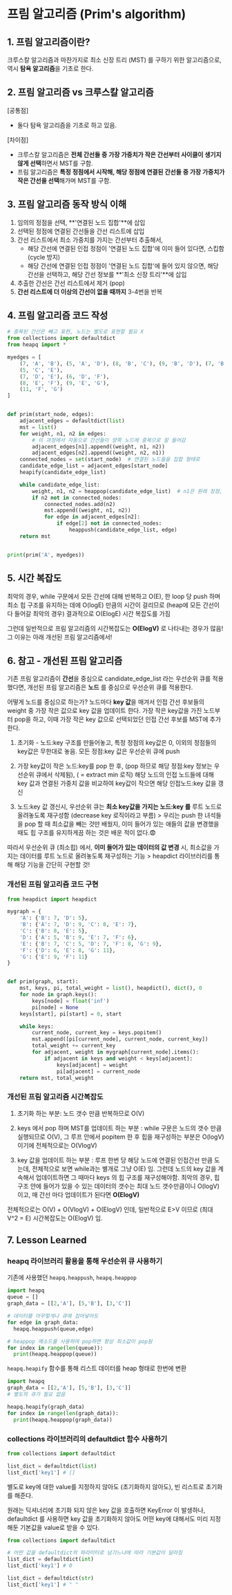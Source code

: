 # 프림 알고리즘 (Prim's algorithm)

## 1. 프림 알고리즘이란?

크루스칼 알고리즘과 마찬가지로 최소 신장 트리 (MST) 를 구하기 위한 알고리즘으로, 역시 **탐욕 알고리즘**을 기초로 한다.

## 2. 프림 알고리즘 vs 크루스칼 알고리즘

[공통점]

- 둘다 탐욕 알고리즘을 기초로 하고 있음.

[차이점]

- 크루스칼 알고리즘은 **전체 간선들 중 가장 가중치가 작은 간선부터 사이클이 생기지 않게 선택**하면서 MST를 구함.
- 프림 알고리즘은 **특정 정점에서 시작해, 해당 정점에 연결된 간선들 중 가장 가중치가 작은 간선을 선택**해가며 MST를 구함.

## 3. 프림 알고리즘 동작 방식 이해

1. 임의의 정점을 선택, **'연결된 노드 집합'**에 삽입
2. 선택된 정점에 연결된 간선들을 간선 리스트에 삽입
3. 간선 리스트에서 최소 가중치를 가지는 간선부터 추출해서,
   - 해당 간선에 연결된 인접 정점이 '연결된 노드 집합'에 이미 들어 있다면, 스킵함 (cycle 방지)
   - 해당 간선에 연결된 인접 정점이 '연결된 노드 집합'에 들어 있지 않으면, 해당 간선을 선택하고, 해당 간선 정보를 **'최소 신장 트리'**에 삽입
4. 추출한 간선은 간선 리스트에서 제거 (pop)
5. **간선 리스트에 더 이상의 간선이 없을 때까지** 3-4번을 반복

## 4. 프림 알고리즘 코드 작성

```python
# 중복된 간선은 빼고 표현, 노드는 별도로 표현할 필요 X
from collections import defaultdict
from heapq import *

myedges = [
    (7, 'A', 'B'), (5, 'A', 'D'), (8, 'B', 'C'), (9, 'B', 'D'), (7, 'B', 'E'),
    (5, 'C', 'E'),
    (7, 'D', 'E'), (6, 'D', 'F'),
    (8, 'E', 'F'), (9, 'E', 'G'),
    (11, 'F', 'G')
]


def prim(start_node, edges):
    adjacent_edges = defaultdict(list)
    mst = list()
    for weight, n1, n2 in edges:
        # 이 과정에서 자동으로 간선들이 양쪽 노드에 중복으로 잘 들어감
        adjacent_edges[n1].append((weight, n1, n2))
        adjacent_edges[n2].append((weight, n2, n1))
    connected_nodes = set(start_node)  # 연결된 노드들을 집합 형태로
    candidate_edge_list = adjacent_edges[start_node]
    heapify(candidate_edge_list)

    while candidate_edge_list:
        weight, n1, n2 = heappop(candidate_edge_list)  # n1은 원래 정점, n2가 인접 정점
        if n2 not in connected_nodes:
            connected_nodes.add(n2)
            mst.append((weight, n1, n2))
            for edge in adjacent_edges[n2]:
                if edge[2] not in connected_nodes:
                    heappush(candidate_edge_list, edge)
    return mst


print(prim('A', myedges))
```

## 5. 시간 복잡도

최악의 경우, while 구문에서 모든 간선에 대해 반복하고 O(E), 한 loop 당 push 하며 최소 힙 구조를 유지하는 데에 O(logE) 만큼의 시간이 걸리므로 (heap에 모든 간선이 다 들어갈 최악의 경우) 결과적으로 O(ElogE) 시간 복잡도를 가짐

그런데 일반적으로 프림 알고리즘의 시간복잡도는 **O(ElogV)** 로 나타내는 경우가 많음! 그 이유는 아래 개선된 프림 알고리즘에서!

## 6. 참고 - 개선된 프림 알고리즘

기존 프림 알고리즘이 **간선**을 중심으로 candidate_edge_list 라는 우선순위 큐를 적용했다면, 개선된 프림 알고리즘은 **노드** 를 중심으로 우선순위 큐를 적용한다.

어떻게 노드를 중심으로 하는가?
노드마다 **key 값**을 매겨서 인접 간선 후보들의 weight 중 가장 작은 값으로 key 값을 업데이트 한다.
가장 작은 key값을 가진 노드부터 pop을 하고, 이때 가장 작은 key 값으로 선택되었던 인접 간선 후보를 MST에 추가한다.

1) 초기화 - 노드:key 구조를 만들어놓고, 특정 정점의 key값은 0, 이외의 정점들의 key값은 무한대로 놓음. 모든 정점:key 값은 우선순위 큐에 push

2) 가장 key값이 작은 노드:key를 pop 한 후, (pop 하므로 해당 정점:key 정보는 우선순위 큐에서 삭제됨), ( = extract min 로직) 해당 노드의 인접 노드들에 대해 key 값과 연결된 가중치 값을 비교하여 key값이 작으면 해당 인접노드:key 값을 갱신

3) 노드:key 값 갱신시, 우선순위 큐는 **최소 key값을 가지는 노드:key 를** 루트 노드로 올려놓도록 재구성함 (decrease key 로직이라고 부름) > 우리는 push 한 녀석들을 pop 할 때 최소값을 빼는 것만 배웠지, 이미 들어가 있는 애들의 값을 변경했을 때도 힙 구조를 유지하게끔 하는 것은 배운 적이 없다.😨

따라서 우선순위 큐 (최소힙) 에서, **이미 들어가 있는 데이터의 값 변경** 시, 최소값을 가지는 데이터를 루트 노드로 올려놓도록 재구성하는 기능 > heapdict 라이브러리를 통해 해당 기능을 간단히 구현할 것!

### 개선된 프림 알고리즘 코드 구현

```python
from heapdict import heapdict

mygraph = {
    'A': {'B': 7, 'D': 5},
    'B': {'A': 7, 'D': 9, 'C': 8, 'E': 7},
    'C': {'B': 8, 'E': 5},
    'D': {'A': 5, 'B': 9, 'E': 7, 'F': 6},
    'E': {'B': 7, 'C': 5, 'D': 7, 'F': 8, 'G': 9},
    'F': {'D': 6, 'E': 8, 'G': 11},
    'G': {'E': 9, 'F': 11}
}


def prim(graph, start):
    mst, keys, pi, total_weight = list(), heapdict(), dict(), 0
    for node in graph.keys():
        keys[node] = float('inf')
        pi[node] = None
    keys[start], pi[start] = 0, start

    while keys:
        current_node, current_key = keys.popitem()
        mst.append([pi[current_node], current_node, current_key])
        total_weight += current_key
        for adjacent, weight in mygraph[current_node].items():
            if adjacent in keys and weight < keys[adjacent]:
                keys[adjacent] = weight
                pi[adjacent] = current_node
    return mst, total_weight

```

### 개선된 프림 알고리즘 시간복잡도

1) 초기화 하는 부분: 노드 갯수 만큼 반복하므로 O(V)

2) keys 에서 pop 하며 MST를 업데이트 하는 부분 : while 구문은 노드의 갯수 만큼 실행되므로 O(V), 그 루프 안에서 popitem 한 후 힙을 재구성하는 부분은 O(logV) 이기에 전체적으로는 O(VlogV)

3) key 값을 업데이트 하는 부분 : 루프 한번 당 해당 노드에 연결된 인접간선 만큼 도는데, 전체적으로 보면 while과는 별개로 그냥 O(E) 임. 그런데 노드의 key 값을 계속해서 업데이트하면 그 때마다 keys 의 힙 구조를 재구성해야함. 최악의 경우, 힙 구조 안에 들어가 있을 수 있는 데이터의 갯수는 최대 노드 갯수만큼이니 O(logV) 이고, 매 간선 마다 업데이트가 된다면 **O(ElogV)**

전체적으로는 O(V) + O(VlogV) + O(ElogV) 인데, 일반적으로 E>V 이므로 (최대 V^2 = E) 시간복잡도는 O(ElogV) 임.

## 7. Lesson Learned

### heapq 라이브러리 활용을 통해 우선순위 큐 사용하기

기존에 사용했던 `heapq.heappush`, `heapq.heappop`

```python
import heapq
queue = []
graph_data = [[2,'A'], [5,'B'], [3,'C']]

# 데이터를 아무렇게나 큐에 집어넣어도
for edge in graph_data:
  heapq.heappush(queue,edge)

# heappop 메소드를 사용하여 pop하면 항상 최소값이 pop됨
for index in range(len(queue)):
  print(heapq.heappop(queue))
```

`heapq.heapify` 함수를 통해 리스트 데이터를 heap 형태로 한번에 변환

```python
import heapq
graph_data = [[2,'A'], [5,'B'], [3,'C']]
# 별도의 큐가 필요 없음

heapq.heapify(graph_data)
for index in range(len(graph_data)):
  print(heapq.heappop(graph_data))
```

### collections 라이브러리의 defaultdict 함수 사용하기

```python
from collections import defaultdict

list_dict = defaultdict(list)
list_dict['key1'] # []
```

별도로 key에 대한 value를 지정하지 않아도 (초기화하지 않아도), 빈 리스트로 초기화를 해준다.

원래는 딕셔너리에 초기화 되지 않은 key 값을 호출하면 KeyError 이 발생하나, defaultdict 를 사용하면 key 값을 초기화하지 않아도 어떤 key에 대해서도 미리 지정해둔 기본값을 value로 받을 수 있다.

```python
from collections import defaultdict

# 어떤 값을 defaultdict의 파라미터로 넘기느냐에 따라 기본값이 달라짐
list_dict = defaultdict(int)
list_dict['key1'] # 0

list_dict = defaultdict(str)
list_dict['key1'] # " "
```

